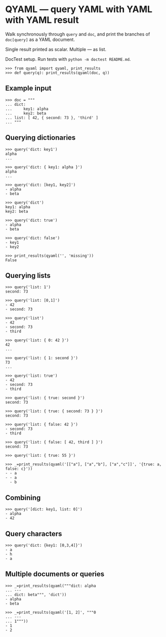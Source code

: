 QYAML — query YAML with YAML with YAML result
=============================================

Walk synchronously through `query` and `doc`, and print the branches of `doc[query]` as a YAML document.

Single result printed as scalar. Multiple — as list.

DocTest setup. Run tests with `python -m doctest README.md`.

    >>> from qyaml import qyaml, print_results
    >>> def query(q): print_results(qyaml(doc, q))

Example input
-------------

    >>> doc = """
    ... dict:
    ...     key1: alpha
    ...     key2: beta
    ... list: [ 42, { second: 73 }, 'third' ]
    ... """

Querying dictionaries
---------------------

    >>> query('dict: key1')
    alpha
    ...

    >>> query('dict: { key1: alpha }')
    alpha
    ...

    >>> query('dict: [key1, key2]')
    - alpha
    - beta

    >>> query('dict')
    key1: alpha
    key2: beta

    >>> query('dict: true')
    - alpha
    - beta

    >>> query('dict: false')
    - key1
    - key2

    >>> print_results(qyaml('', 'missing'))
    False

Querying lists
---------------

    >>> query('list: 1')
    second: 73

    >>> query('list: [0,1]')
    - 42
    - second: 73

    >>> query('list')
    - 42
    - second: 73
    - third

    >>> query('list: { 0: 42 }')
    42
    ...

    >>> query('list: { 1: second }')
    73
    ...

    >>> query('list: true')
    - 42
    - second: 73
    - third

    >>> query('list: { true: second }')
    second: 73

    >>> query('list: { true: { second: 73 } }')
    second: 73

    >>> query('list: { false: 42 }')
    - second: 73
    - third

    >>> query('list: { false: [ 42, third ] }')
    second: 73

    >>> query('list: { true: 55 }')

    >>> _=print_results(qyaml('[["a"], ["a","b"], ["a","c"]]', '{true: a, false: c}'))
    - - a
    - - a
      - b

Combining
---------

    >>> query('[dict: key1, list: 0]')
    - alpha
    - 42

Query characters
----------------

    >>> query('dict: {key1: [0,3,4]}')
    - a
    - h
    - a

Multiple documents or queries
------------------------------

    >>> _=print_results(qyaml("""dict: alpha
    ... ---
    ... dict: beta""", 'dict'))
    - alpha
    - beta

    >>> _=print_results(qyaml('[1, 2]', """0
    ... ---
    ... 1"""))
    - 1
    - 2

